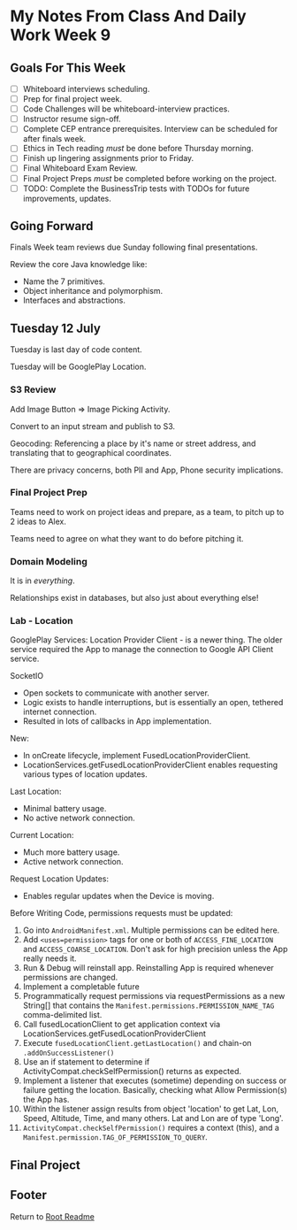 # My Notes From Class And Daily Work Week 9

## Goals For This Week

- [ ] Whiteboard interviews scheduling.
- [ ] Prep for final project week.
- [ ] Code Challenges will be whiteboard-interview practices.
- [ ] Instructor resume sign-off.
- [ ] Complete CEP entrance prerequisites. Interview can be scheduled for after finals week.
- [ ] Ethics in Tech reading *must* be done before Thursday morning.
- [ ] Finish up lingering assignments prior to Friday.
- [ ] Final Whiteboard Exam Review.
- [ ] Final Project Preps *must* be completed before working on the project.
- [ ] TODO: Complete the BusinessTrip tests with TODOs for future improvements, updates.

## Going Forward

Finals Week team reviews due Sunday following final presentations.

Review the core Java knowledge like:

- Name the 7 primitives.
- Object inheritance and polymorphism.
- Interfaces and abstractions.

## Tuesday 12 July

Tuesday is last day of code content.

Tuesday will be GooglePlay Location.

### S3 Review

Add Image Button => Image Picking Activity.

Convert to an input stream and publish to S3.

Geocoding: Referencing a place by it's name or street address, and translating that to geographical coordinates.

There are privacy concerns, both PII and App, Phone security implications.

### Final Project Prep

Teams need to work on project ideas and prepare, as a team, to pitch up to 2 ideas to Alex.

Teams need to agree on what they want to do before pitching it.

### Domain Modeling

It is in *everything*.

Relationships exist in databases, but also just about everything else!

### Lab - Location

GooglePlay Services: Location Provider Client - is a newer thing. The older service required the App to manage the connection to Google API Client service.

SocketIO

- Open sockets to communicate with another server.
- Logic exists to handle interruptions, but is essentially an open, tethered internet connection.
- Resulted in lots of callbacks in App implementation.

New:

- In onCreate lifecycle, implement FusedLocationProviderClient.
- LocationServices.getFusedLocationProviderClient enables requesting various types of location updates.

Last Location:

- Minimal battery usage.
- No active network connection.

Current Location:

- Much more battery usage.
- Active network connection.

Request Location Updates:

- Enables regular updates when the Device is moving.

Before Writing Code, permissions requests must be updated:

1. Go into `AndroidManifest.xml`. Multiple permissions can be edited here.
1. Add `<uses=permission>` tags for one or both of `ACCESS_FINE_LOCATION` and `ACCESS_COARSE_LOCATION`. Don't ask for high precision unless the App really needs it.
1. Run & Debug will reinstall app. Reinstalling App is required whenever permissions are changed.
1. Implement a completable future
1. Programmatically request permissions via requestPermissions as a new String[] that contains the `Manifest.permissions.PERMISSION_NAME_TAG` comma-delimited list.
1. Call fusedLocationClient to get application context via LocationServices.getFusedLocationProviderClient
1. Execute `fusedLocationClient.getLastLocation()` and chain-on `.addOnSuccessListener()`
1. Use an if statement to determine if ActivityCompat.checkSelfPermission() returns as expected.
1. Implement a listener that executes (sometime) depending on success or failure getting the location. Basically, checking what Allow Permission(s) the App has.
1. Within the listener assign results from object 'location' to get Lat, Lon, Speed, Altitude, Time, and many others. Lat and Lon are of type 'Long'.
1. `ActivityCompat.checkSelfPermission()` requires a context (this), and a `Manifest.permission.TAG_OF_PERMISSION_TO_QUERY`.

## Final Project

## Footer

Return to [Root Readme](../README.html)

